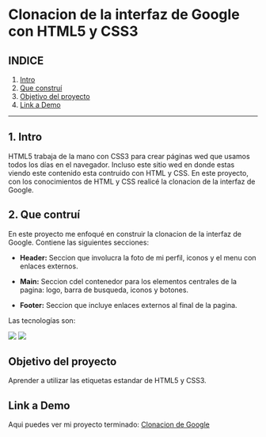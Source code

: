 # Clonacion de la interfaz de Google con HTML5 y CSS3

## **INDICE**

1. [Intro](#)
2. [Que construí](#)
3. [Objetivo del proyecto](#)
4. [Link a Demo](#)

****

## 1. Intro
HTML5 trabaja de la mano con CSS3 para crear páginas wed que usamos todos los días en el navegador. Incluso este sitio wed en donde estas viendo este contenido esta contruido con HTML y CSS. En este proyecto, con los conocimientos de HTML y CSS realicé la clonacion de la interfaz de Google.

## 2. Que contruí
En este proyecto me enfoqué en construir la clonacion de la interfaz de Google.
Contiene las siguientes secciones:

* **Header:** Seccion que involucra la foto de mi perfil, iconos y el menu con enlaces externos.
  
* **Main:** Seccion cdel contenedor para los elementos centrales de la pagina: logo, barra de busqueda, iconos y botones.
  
* **Footer:** Seccion que incluye enlaces externos al final de la pagina.

Las tecnologías son:

<img src="https://img.shields.io/badge/HTML5-E34F26?style=for-the-badge&logo=html5&logoColor=white" />  <img src="https://img.shields.io/badge/CSS3-1572B6?style=for-the-badge&logo=css3&logoColor=white" />  

## Objetivo del proyecto
Aprender a utilizar las etiquetas estandar de HTML5 y CSS3.

## Link a Demo
Aqui puedes ver mi proyecto terminado: [Clonacion de Google](https://clonde-google-seven.vercel.app/)









































